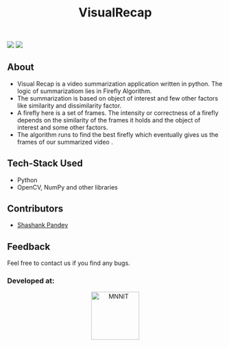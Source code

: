 <h1 align="center">VisualRecap</h1>
<p align="center">
 
</p>
<p align="center">  </p>

<br>

![](https://img.shields.io/badge/-Python-green)
![](https://visitor-badge.laobi.icu/badge?page_id=shashank088.VisualRecap)

## About
* Visual Recap is a video summarization application written in python. The logic of summarizatiom lies in Firefly Algorithm.
* The summarization is based on object of interest and few other factors like similarity and dissimilarity factor.
* A firefly here is a set of frames. The intensity or correctness of a firefly depends on the similarity of the frames it holds and the object of interest and some other factors.
* The algorithm runs to find the best firefly which eventually gives us the frames of our summarized video .

## Tech-Stack Used
* Python
* OpenCV, NumPy and other libraries


## Contributors
* [Shashank Pandey](https://github.com/shashank088)

## Feedback
Feel free to contact us if you find any bugs.

### Developed at:
<p align="center">
<img alt="MNNIT" width="112px" src="http://www.mnnit.ac.in/institutelogo/MNNIT%20(logo)png.png" />
</p>


